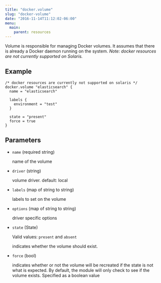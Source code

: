 ```yaml
---
title: "docker.volume"
slug: "docker-volume"
date: "2016-11-14T11:12:02-06:00"
menu:
  main:
    parent: resources
---
```



Volume is responsible for managing Docker volumes. It assumes that there is
already a Docker daemon running on the system.
*Note: docker resources are not currently supported on Solaris.*


## Example

```hcl
/* docker resources are currently not supported on solaris */
docker.volume "elasticsearch" {
  name = "elasticsearch"

  labels {
    environment = "test"
  }

  state = "present"
  force = true
}

```


## Parameters

- `name` (required string)

  name of the volume

- `driver` (string)

  volume driver. default: local

- `labels` (map of string to string)

  labels to set on the volume

- `options` (map of string to string)

  driver specific options

- `state` (State)


  Valid values: `present` and `absent`

  indicates whether the volume should exist.

- `force` (bool)

  indicates whether or not the volume will be recreated if the state is not
what is expected. By default, the module will only check to see if the
volume exists. Specified as a boolean value



